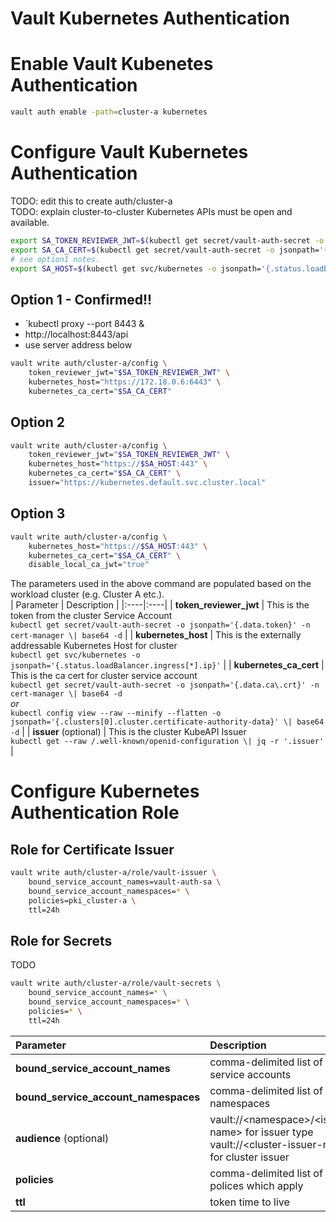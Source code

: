 # Vault Kubernetes Authentication

# Enable Vault Kubenetes Authentication

```bash
vault auth enable -path=cluster-a kubernetes
```

# Configure Vault Kubernetes Authentication
TODO: edit this to create auth/cluster-a  
TODO: explain cluster-to-cluster Kubernetes APIs must be open and available.  

```bash
export SA_TOKEN_REVIEWER_JWT=$(kubectl get secret/vault-auth-secret -o jsonpath='{.data.token}' -n cert-manager | base64 -d; echo)
export SA_CA_CERT=$(kubectl get secret/vault-auth-secret -o jsonpath='{.data.ca\.crt}' -n cert-manager | base64 -d; echo)
# see option1 notes.
export SA_HOST=$(kubectl get svc/kubernetes -o jsonpath='{.status.loadBalancer.ingress[*].ip}')
```

## Option 1 - Confirmed!!
- `kubectl proxy --port 8443 &
- http://localhost:8443/api
- use server address below

```bash
vault write auth/cluster-a/config \
    token_reviewer_jwt="$SA_TOKEN_REVIEWER_JWT" \
    kubernetes_host="https://172.18.0.6:6443" \
    kubernetes_ca_cert="$SA_CA_CERT"
```
## Option 2
```bash
vault write auth/cluster-a/config \
    token_reviewer_jwt="$SA_TOKEN_REVIEWER_JWT" \
    kubernetes_host="https://$SA_HOST:443" \
    kubernetes_ca_cert="$SA_CA_CERT" \
    issuer="https://kubernetes.default.svc.cluster.local"
```

## Option 3
```bash
vault write auth/cluster-a/config \
    kubernetes_host="https://$SA_HOST:443" \
    kubernetes_ca_cert="$SA_CA_CERT" \
    disable_local_ca_jwt="true"
```

The parameters used in the above command are populated based on the workload cluster (e.g. Cluster A etc.).  
| Parameter | Description |
|:----|:----|
| **token_reviewer_jwt** | This is the token from the cluster Service Account<br>`kubectl get secret/vault-auth-secret -o jsonpath='{.data.token}' -n cert-manager \| base64 -d` |
| **kubernetes_host** | This is the externally addressable Kubernetes Host for cluster<br>`kubectl get svc/kubernetes -o jsonpath='{.status.loadBalancer.ingress[*].ip}'` |
| **kubernetes_ca_cert** | This is the ca cert for cluster service account<br>`kubectl get secret/vault-auth-secret -o jsonpath='{.data.ca\.crt}' -n cert-manager \| base64 -d`<br>*or*<br>`kubectl config view --raw --minify --flatten -o jsonpath='{.clusters[0].cluster.certificate-authority-data}' \| base64 -d` |
| **issuer** (optional) | This is the cluster KubeAPI Issuer<br> `kubectl get --raw /.well-known/openid-configuration \| jq -r '.issuer'` |

# Configure Kubernetes Authentication Role

## Role for Certificate Issuer
```bash
vault write auth/cluster-a/role/vault-issuer \
    bound_service_account_names=vault-auth-sa \
    bound_service_account_namespaces=* \
    policies=pki_cluster-a \
    ttl=24h
```
## Role for Secrets
TODO

```bash
vault write auth/cluster-a/role/vault-secrets \
    bound_service_account_names=* \
    bound_service_account_namespaces=* \
    policies=* \
    ttl=24h
```

| Parameter | Description |
|:---|:---|
| **bound_service_account_names** | comma-delimited list of service accounts |
| **bound_service_account_namespaces** | comma-delimited list of namespaces |
| **audience** (optional) | vault://\<namespace\>\/\<issuer-name\> for issuer type<br>vault://\<cluster-issuer-name\> for cluster issuer |
| **policies** | comma-delimited list of vault polices which apply |
| **ttl** | token time to live |  

